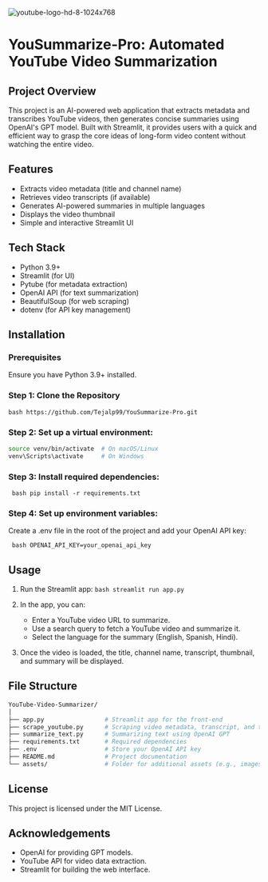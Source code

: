 ![youtube-logo-hd-8-1024x768](https://github.com/user-attachments/assets/89f4b855-149a-4038-8eb1-ca9fb1757f34) 
# YouSummarize-Pro: Automated YouTube Video Summarization

## Project Overview
This project is an AI-powered web application that extracts metadata and transcribes YouTube videos, then generates concise summaries using OpenAI's GPT model. Built with Streamlit, it provides users with a quick and efficient way to grasp the core ideas of long-form video content without watching the entire video.

## Features
- Extracts video metadata (title and channel name)
- Retrieves video transcripts (if available)
- Generates AI-powered summaries in multiple languages
- Displays the video thumbnail
- Simple and interactive Streamlit UI

## Tech Stack
- Python 3.9+
- Streamlit (for UI)
- Pytube (for metadata extraction)
- OpenAI API (for text summarization)
- BeautifulSoup (for web scraping)
- dotenv (for API key management)

## Installation
### Prerequisites
Ensure you have Python 3.9+ installed.

### Step 1: Clone the Repository
``` bash https://github.com/Tejalp99/YouSummarize-Pro.git  ```

### Step 2: Set up a virtual environment:
``` bash python -m venv venv
source venv/bin/activate  # On macOS/Linux
venv\Scripts\activate     # On Windows
```

### Step 3: Install required dependencies:
``` bash pip install -r requirements.txt```

### Step 4: Set up environment variables:
Create a .env file in the root of the project and add your OpenAI API key:

``` bash OPENAI_API_KEY=your_openai_api_key```

## Usage
1. Run the Streamlit app:
   ``` bash streamlit run app.py ```

2. In the app, you can:
   - Enter a YouTube video URL to summarize.
   - Use a search query to fetch a YouTube video and summarize it.
   - Select the language for the summary (English, Spanish, Hindi).

3. Once the video is loaded, the title, channel name, transcript, thumbnail, and summary will be displayed.

## File Structure
``` bash
YouTube-Video-Summarizer/
│
├── app.py                 # Streamlit app for the front-end
├── scrape_youtube.py      # Scraping video metadata, transcript, and thumbnail
├── summarize_text.py      # Summarizing text using OpenAI GPT
├── requirements.txt       # Required dependencies
├── .env                   # Store your OpenAI API key
├── README.md              # Project documentation
└── assets/                # Folder for additional assets (e.g., images)
```

## License
This project is licensed under the MIT License.

## Acknowledgements
- OpenAI for providing GPT models.
- YouTube API for video data extraction.
- Streamlit for building the web interface.



